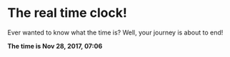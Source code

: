 # The real time clock!

Ever wanted to know what the time is? Well, your journey is about to end!

**The time is Nov 28, 2017, 07:06**